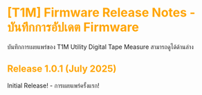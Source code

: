 # <span style="color: orange">[T1M] Firmware Release Notes - บันทึกการอัปเดต Firmware</span>

บันทึกการเผยแพร่ของ T1M Utility Digital Tape Measure สามารถดูได้ด้านล่าง

## <span style="color: orange">Release 1.0.1 (July 2025)</span>

Initial Release! - การเผยแพร่ครั้งแรก!
